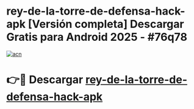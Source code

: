 # rey-de-la-torre-de-defensa-hack-apk  [Versión completa] Descargar Gratis para Android 2025 - #76q78

[![acn](https://github.com/user-attachments/assets/0f9c940e-d8b0-45ae-aac7-cd30a18b3e1c)](https://apps.freeplayer.one?title=rey-de-la-torre-de-defensa-hack-apk&ref=9F)

# 👉🔴 Descargar [rey-de-la-torre-de-defensa-hack-apk](https://apps.freeplayer.one?title=rey-de-la-torre-de-defensa-hack-apk&ref=9F)